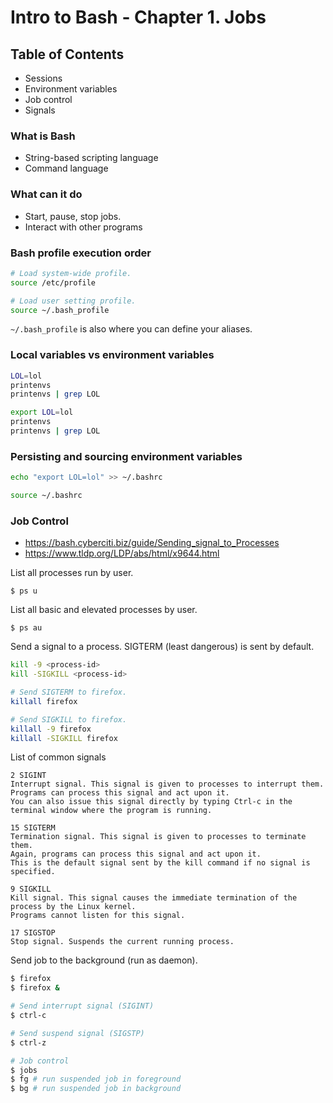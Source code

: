 # Intro to Bash - Chapter 1. Jobs

## Table of Contents
- Sessions
- Environment variables
- Job control
- Signals

### What is Bash
- String-based scripting language
- Command language

### What can it do
- Start, pause, stop jobs.
- Interact with other programs

### Bash profile execution order

```sh
# Load system-wide profile.
source /etc/profile

# Load user setting profile.
source ~/.bash_profile
```

`~/.bash_profile` is also where you can define your aliases.

### Local variables vs environment variables

```sh
LOL=lol
printenvs
printenvs | grep LOL
```

```sh
export LOL=lol
printenvs
printenvs | grep LOL
```

### Persisting and sourcing environment variables

```sh
echo "export LOL=lol" >> ~/.bashrc
```

```sh
source ~/.bashrc
```

### Job Control
- https://bash.cyberciti.biz/guide/Sending_signal_to_Processes
- https://www.tldp.org/LDP/abs/html/x9644.html

List all processes run by user.
```
$ ps u
```

List all basic and elevated processes by user.
```
$ ps au
```

Send a signal to a process. SIGTERM (least dangerous) is sent by default.

```sh
kill -9 <process-id>
kill -SIGKILL <process-id>

# Send SIGTERM to firefox.
killall firefox

# Send SIGKILL to firefox.
killall -9 firefox
killall -SIGKILL firefox
```

List of common signals
```
2 SIGINT
Interrupt signal. This signal is given to processes to interrupt them.
Programs can process this signal and act upon it.
You can also issue this signal directly by typing Ctrl-c in the terminal window where the program is running.

15 SIGTERM
Termination signal. This signal is given to processes to terminate them.
Again, programs can process this signal and act upon it.
This is the default signal sent by the kill command if no signal is specified.

9 SIGKILL
Kill signal. This signal causes the immediate termination of the process by the Linux kernel.
Programs cannot listen for this signal.

17 SIGSTOP
Stop signal. Suspends the current running process.
```

Send job to the background (run as daemon).
```sh
$ firefox
$ firefox &

# Send interrupt signal (SIGINT)
$ ctrl-c

# Send suspend signal (SIGSTP)
$ ctrl-z

# Job control
$ jobs
$ fg # run suspended job in foreground
$ bg # run suspended job in background
```
